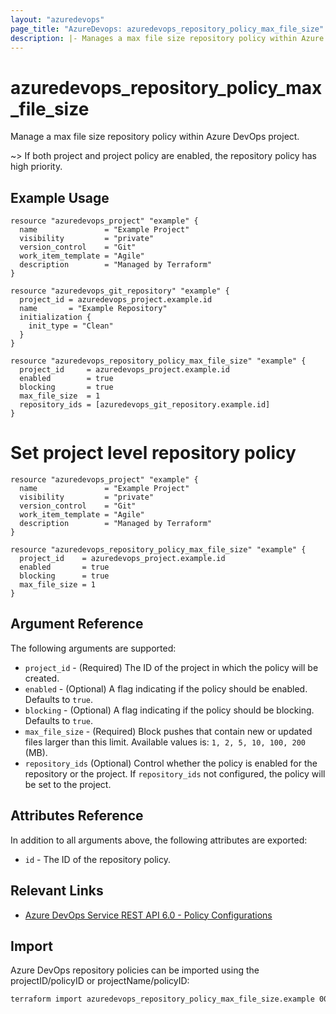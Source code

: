 ```yaml
---
layout: "azuredevops"
page_title: "AzureDevops: azuredevops_repository_policy_max_file_size"
description: |- Manages a max file size repository policy within Azure DevOps project.
---
```


# azuredevops_repository_policy_max_file_size

Manage a max file size repository policy within Azure DevOps project.

~> If both project and project policy are enabled, the repository policy has high priority.

## Example Usage

```hcl
resource "azuredevops_project" "example" {
  name               = "Example Project"
  visibility         = "private"
  version_control    = "Git"
  work_item_template = "Agile"
  description        = "Managed by Terraform"
}

resource "azuredevops_git_repository" "example" {
  project_id = azuredevops_project.example.id
  name       = "Example Repository"
  initialization {
    init_type = "Clean"
  }
}

resource "azuredevops_repository_policy_max_file_size" "example" {
  project_id     = azuredevops_project.example.id
  enabled        = true
  blocking       = true
  max_file_size  = 1
  repository_ids = [azuredevops_git_repository.example.id]
}
```

# Set project level repository policy
```hcl
resource "azuredevops_project" "example" {
  name               = "Example Project"
  visibility         = "private"
  version_control    = "Git"
  work_item_template = "Agile"
  description        = "Managed by Terraform"
}

resource "azuredevops_repository_policy_max_file_size" "example" {
  project_id    = azuredevops_project.example.id
  enabled       = true
  blocking      = true
  max_file_size = 1
}
```

## Argument Reference

The following arguments are supported:

- `project_id` - (Required) The ID of the project in which the policy will be created.
- `enabled` - (Optional) A flag indicating if the policy should be enabled. Defaults to `true`.
- `blocking` - (Optional) A flag indicating if the policy should be blocking. Defaults to `true`.
- `max_file_size` - (Required) Block pushes that contain new or updated files larger than this limit. Available values is: `1, 2, 5, 10, 100, 200` (MB).
- `repository_ids` (Optional) Control whether the policy is enabled for the repository or the project. If `repository_ids` not configured, the policy will be set to the project.

## Attributes Reference

In addition to all arguments above, the following attributes are exported:

- `id` - The ID of the repository policy.

## Relevant Links

- [Azure DevOps Service REST API 6.0 - Policy Configurations](https://docs.microsoft.com/en-us/rest/api/azure/devops/policy/configurations?view=azure-devops-rest-6.0)

## Import

Azure DevOps repository policies can be imported using the projectID/policyID or projectName/policyID:

```sh
terraform import azuredevops_repository_policy_max_file_size.example 00000000-0000-0000-0000-000000000000/0
```
